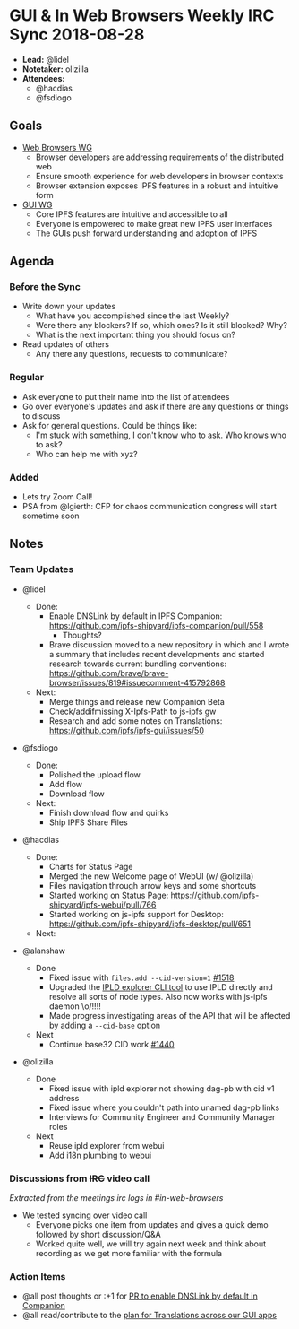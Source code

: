 # GUI & In Web Browsers Weekly IRC Sync 2018-08-28

- **Lead:** @lidel
- **Notetaker:** olizilla
- **Attendees:**
    - @hacdias
    - @fsdiogo

## Goals

- [Web Browsers WG](https://github.com/ipfs/in-web-browsers)
    - Browser developers are addressing requirements of the distributed web
    - Ensure smooth experience for web developers in browser contexts
    - Browser extension exposes IPFS features in a robust and intuitive form
- [GUI WG](https://github.com/ipfs/ipfs-gui)
    - Core IPFS features are intuitive and accessible to all
    - Everyone is empowered to make great new IPFS user interfaces
    - The GUIs push forward understanding and adoption of IPFS

## Agenda

### Before the Sync

- Write down your updates
    - What have you accomplished since the last Weekly?
    - Were there any blockers? If so, which ones? Is it still blocked? Why?
    - What is the next important thing you should focus on?
- Read updates of others
    - Any there any questions, requests to communicate?


### Regular

- Ask everyone to put their name into the list of attendees
- Go over everyone's updates and ask if there are any questions or things to discuss
- Ask for general questions. Could be things like:
  - I'm stuck with something, I don't know who to ask. Who knows who to ask?
  - Who can help me with xyz?

### Added

- Lets try Zoom Call!
- PSA from @lgierth: CFP for chaos communication congress will start sometime soon

## Notes

### Team Updates

- @lidel
    - Done:
        - Enable DNSLink by default in IPFS Companion: https://github.com/ipfs-shipyard/ipfs-companion/pull/558
            - Thoughts?
        - Brave discussion moved to a new repository in which and I wrote a summary that includes recent developments and started research towards current bundling conventions: https://github.com/brave/brave-browser/issues/819#issuecomment-415792868
  - Next:
      - Merge things and release new Companion Beta
      - Check/addifmissing X-Ipfs-Path to js-ipfs gw
      - Research and add some notes on Translations: https://github.com/ipfs/ipfs-gui/issues/50

- @fsdiogo
    - Done:
        - Polished the upload flow
        - Add flow
        - Download flow
    - Next:
        - Finish download flow and quirks
        - Ship IPFS Share Files

- @hacdias
    - Done:
        - Charts for Status Page
        - Merged the new Welcome page of WebUI (w/ @olizilla)
        - Files navigation through arrow keys and some shortcuts
        - Started working on Status Page: https://github.com/ipfs-shipyard/ipfs-webui/pull/766
        - Started working on js-ipfs support for Desktop: https://github.com/ipfs-shipyard/ipfs-desktop/pull/651
    - Next:

- @alanshaw
    - Done
        - Fixed issue with `files.add --cid-version=1` [#1518](https://github.com/ipfs/js-ipfs/issues/1518)
        - Upgraded the [IPLD explorer CLI tool](https://www.npmjs.com/package/ipld-explorer-cli) to use IPLD directly and resolve all sorts of node types. Also now works with js-ipfs daemon \o/!!!!
        - Made progress investigating areas of the API that will be affected by adding a `--cid-base` option
    - Next
        - Continue base32 CID work [#1440](https://github.com/ipfs/js-ipfs/issues/1440)

- @olizilla
    - Done
      - Fixed issue with ipld explorer not showing dag-pb with cid v1 address
      - Fixed issue where you couldn't path into unamed dag-pb links
      - Interviews for Community Engineer and Community Manager roles
    - Next
      - Reuse ipld explorer from webui
      - Add i18n plumbing to webui

### Discussions from <del>IRC</del> video call

_Extracted from the meetings irc logs in #in-web-browsers_

- We tested syncing over video call
  - Everyone picks one item from updates and gives a quick demo followed by short discussion/Q&A
  - Worked quite well, we will try again next week and think about recording as we get more familiar with the formula

### Action Items

- @all post thoughts or :+1 for [PR to enable DNSLink by default in Companion](https://github.com/ipfs-shipyard/ipfs-companion/pull/558)
- @all read/contribute to the [plan for Translations across our GUI apps](https://github.com/ipfs/ipfs-gui/issues/50)
